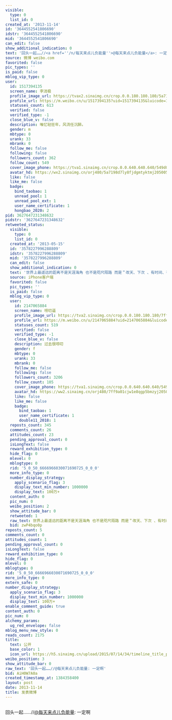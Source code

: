 ```yaml
---
visible:
  type: 0
  list_id: 0
created_at: '2013-11-14'
id: '3644552541806690'
idstr: '3644552541806690'
mid: '3644552541806690'
can_edit: false
show_additional_indication: 0
text: '回头一起……//<a href=''/n/每天来点儿负能量''>@每天来点儿负能量</a>: 一定啊'
source: 微博 weibo.com
favorited: false
pic_types: ''
is_paid: false
mblog_vip_type: 0
user:
  id: 1517394135
  screen_name: 李消极
  profile_image_url: https://tvax2.sinaimg.cn/crop.0.0.180.180.180/5a7198d7ly8fjdgmtyktmj20500500so.jpg?KID=imgbed,tva&Expires=1606399645&ssig=9On97xsoDm
  profile_url: https://m.weibo.cn/u/1517394135?uid=1517394135&luicode=10000011&lfid=2304131517394135_-_WEIBO_SECOND_PROFILE_WEIBO
  statuses_count: 613
  verified: false
  verified_type: -1
  close_blue_v: false
  description: 唯忆轻狂年，风流任沉醉。
  gender: m
  mbtype: 0
  urank: 33
  mbrank: 0
  follow_me: false
  following: false
  followers_count: 362
  follow_count: 549
  cover_image_phone: https://tva1.sinaimg.cn/crop.0.0.640.640.640/549d0121tw1egm1kjly3jj20hs0hsq4f.jpg
  avatar_hd: https://wx2.sinaimg.cn/orj480/5a7198d7ly8fjdgmtyktmj20500500so.jpg
  like: false
  like_me: false
  badge:
    bind_taobao: 1
    unread_pool: 1
    unread_pool_ext: 1
    user_name_certificate: 1
    hongbao_2020: 2
pid: 3627647231348632
pidstr: '3627647231348632'
retweeted_status:
  visible:
    type: 0
    list_id: 0
  created_at: '2013-05-15'
  id: '3578227996288809'
  idstr: '3578227996288809'
  mid: '3578227996288809'
  can_edit: false
  show_additional_indication: 0
  text: '世界上最遥远的距离不是天涯海角 也不是咫尺陌路 而是＂改天、下次 、有时间、有机会＂ '
  source: iPhone客户端
  favorited: false
  pic_types: ''
  is_paid: false
  mblog_vip_type: 0
  user:
    id: 2147065884
    screen_name: 唠叨逼
    profile_image_url: https://tva2.sinaimg.cn/crop.0.0.180.180.180/7ff9a01cjw1e8qgp5bmzyj2050050aa8.jpg?KID=imgbed,tva&Expires=1606399645&ssig=tU5J9kuLnf
    profile_url: https://m.weibo.cn/u/2147065884?uid=2147065884&luicode=10000011&lfid=2304131517394135_-_WEIBO_SECOND_PROFILE_WEIBO
    statuses_count: 519
    verified: false
    verified_type: -1
    close_blue_v: false
    description: 过去很唠叨
    gender: f
    mbtype: 0
    urank: 33
    mbrank: 0
    follow_me: false
    following: false
    followers_count: 3206
    follow_count: 105
    cover_image_phone: https://tva1.sinaimg.cn/crop.0.0.640.640.640/549d0121tw1egm1kjly3jj20hs0hsq4f.jpg
    avatar_hd: https://ww2.sinaimg.cn/orj480/7ff9a01cjw1e8qgp5bmzyj2050050aa8.jpg
    like: false
    like_me: false
    badge:
      bind_taobao: 1
      user_name_certificate: 1
      double11_2018: 1
  reposts_count: 345
  comments_count: 26
  attitudes_count: 23
  pending_approval_count: 0
  isLongText: false
  reward_exhibition_type: 0
  hide_flag: 0
  mlevel: 0
  mblogtype: 0
  rid: '5_0_50_6666966030071690725_0_0_0'
  more_info_type: 0
  number_display_strategy:
    apply_scenario_flag: 3
    display_text_min_number: 1000000
    display_text: 100万+
  content_auth: 0
  pic_num: 0
  weibo_position: 2
  show_attitude_bar: 0
  retweeted: 1
  raw_text: 世界上最遥远的距离不是天涯海角 也不是咫尺陌路 而是＂改天、下次 、有时间、有机会＂ ​​​
  bid: zwP4bqo0p
reposts_count: 5
comments_count: 0
attitudes_count: 1
pending_approval_count: 0
isLongText: false
reward_exhibition_type: 0
hide_flag: 0
mlevel: 0
mblogtype: 0
rid: '5_0_50_6666966030071690725_0_0_0'
more_info_type: 0
extern_safe: 0
number_display_strategy:
  apply_scenario_flag: 3
  display_text_min_number: 1000000
  display_text: 100万+
enable_comment_guide: true
content_auth: 0
pic_num: 0
alchemy_params:
  ug_red_envelope: false
mblog_menu_new_style: 0
reads_count: 2175
title:
  text: 公开
  base_color: 1
  icon_url: https://h5.sinaimg.cn/upload/2015/07/14/34/timeline_title_public_default.png
weibo_position: 3
show_attitude_bar: 0
raw_text: '回头一起……//@每天来点儿负能量: 一定啊'
bid: AiH0W7A0a
created_timestamp_at: 1384358400
layout: post
date: 2013-11-14
title: 发表微博
---
```


![]()

回头一起……//<a href='/n/每天来点儿负能量'>@每天来点儿负能量</a>: 一定啊

